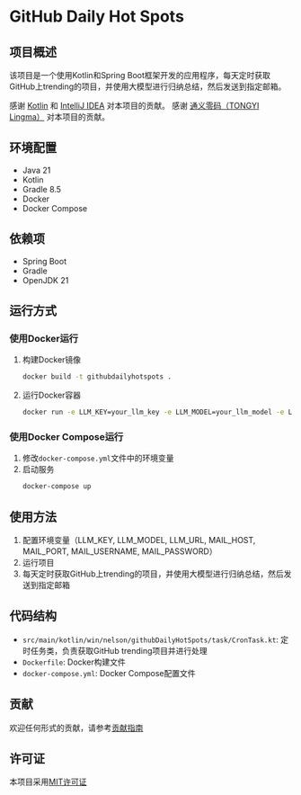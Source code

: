 # GitHub Daily Hot Spots

## 项目概述
该项目是一个使用Kotlin和Spring Boot框架开发的应用程序，每天定时获取GitHub上trending的项目，并使用大模型进行归纳总结，然后发送到指定邮箱。

感谢 [Kotlin](https://kotlinlang.org/) 和 [IntelliJ IDEA](https://www.jetbrains.com/idea/) 对本项目的贡献。
感谢 [通义零码（TONGYI Lingma）](https://www.aliyun.com/product/tongyi) 对本项目的贡献。

## 环境配置
- Java 21
- Kotlin
- Gradle 8.5
- Docker
- Docker Compose

## 依赖项
- Spring Boot
- Gradle
- OpenJDK 21

## 运行方式

### 使用Docker运行
1. 构建Docker镜像
   ```bash
   docker build -t githubdailyhotspots .
   ```
2. 运行Docker容器
   ```bash
   docker run -e LLM_KEY=your_llm_key -e LLM_MODEL=your_llm_model -e LLM_URL=your_llm_url -e MAIL_HOST=your_mail_host -e MAIL_PORT=your_mail_port -e MAIL_USERNAME=your_mail_username -e MAIL_PASSWORD=your_mail_password githubdailyhotspots
   ```

### 使用Docker Compose运行
1. 修改`docker-compose.yml`文件中的环境变量
2. 启动服务
   ```bash
   docker-compose up
   ```

## 使用方法
1. 配置环境变量（LLM_KEY, LLM_MODEL, LLM_URL, MAIL_HOST, MAIL_PORT, MAIL_USERNAME, MAIL_PASSWORD）
2. 运行项目
3. 每天定时获取GitHub上trending的项目，并使用大模型进行归纳总结，然后发送到指定邮箱

## 代码结构
- `src/main/kotlin/win/nelson/githubDailyHotSpots/task/CronTask.kt`: 定时任务类，负责获取GitHub trending项目并进行处理
- `Dockerfile`: Docker构建文件
- `docker-compose.yml`: Docker Compose配置文件

## 贡献
欢迎任何形式的贡献，请参考[贡献指南](CONTRIBUTING.md)

## 许可证
本项目采用[MIT许可证](LICENSE)